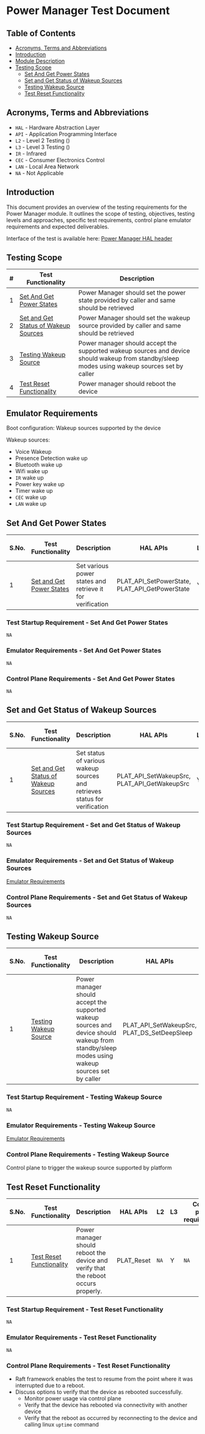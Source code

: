 # Power Manager Test Document

## Table of Contents

- [Acronyms, Terms and Abbreviations](#acronyms-terms-and-abbreviations)
- [Introduction](#introduction)
- [Module Description](#module-description)
- [Testing Scope](#testing-scope)
  - [Set And Get Power States](#set-and-get-power-states)
  - [Set and Get Status of Wakeup Sources](#set-and-get-status-of-wakeup-sources)
  - [Testing Wakeup Source](#testing-wakeup-source)
  - [Test Reset Functionality](#test-reset-functionality)

## Acronyms, Terms and Abbreviations

- `HAL` - Hardware Abstraction Layer
- `API` - Application Programming Interface
- `L2` - Level 2 Testing ()
- `L3` - Level 3 Testing ()
- `IR` - Infrared
- `CEC` - Consumer Electronics Control
- `LAN` - Local Area Network
- `NA` - Not Applicable

## Introduction

This document provides an overview of the testing requirements for the Power Manager module. It outlines the scope of testing, objectives, testing levels and approaches, specific test requirements, control plane emulator requirements and expected deliverables.

Interface of the test is available here: [Power Manager HAL header](https://github.com/rdkcentral/rdk-halif-power_manager/blob/main/include/plat_power.h)

## Testing Scope

|#|Test Functionality|Description|
|-|------------------|-----------|
|1|[Set And Get Power States](#set-and-get-power-states)|Power Manager should set the power state provided by caller and same should be retrieved|
|2|[Set and Get Status of Wakeup Sources](#set-and-get-status-of-wakeup-sources)|Power Manager should set the wakeup source provided by caller and same should be retrieved|
|3|[Testing Wakeup Source](#testing-wakeup-source)|Power manager should accept the supported wakeup sources and device should wakeup from standby/sleep modes using wakeup sources set by caller|
|4|[Test Reset Functionality](#test-reset-functionality)|Power manager should reboot the device|

## Emulator Requirements

Boot configuration: Wakeup sources supported by the device

Wakeup sources:

- Voice Wakeup
- Presence Detection wake up
- Bluetooth wake up
- Wifi wake up
- `IR` wake up
- Power key wake up
- Timer wake up
- `CEC` wake up
- `LAN` wake up

## Set And Get Power States

|S.No.|Test Functionality|Description|HAL APIs|L2|L3|Control plane requirements|
|-----|------------------|-----------|--------|--|--|--------------------------|
|1|[Set and Get Power States](#set-and-get-power-states)|Set various power states and retrieve it for verification |PLAT_API_SetPowerState, PLAT_API_GetPowerState|Y|`NA`|`NA`|`NA`|

### Test Startup Requirement - Set And Get Power States

`NA`

### Emulator Requirements - Set And Get Power States

`NA`

### Control Plane Requirements - Set And Get Power States

`NA`

## Set and Get Status of Wakeup Sources

|S.No.|Test Functionality|Description|HAL APIs|L2|L3|Control plane requirements|
|-----|------------------|-----------|--------|--|--|--------------------------|
|1|[Set and Get Status of Wakeup Sources](#set-and-get-status-of-wakeup-sources)|Set status of various wakeup sources and retrieves status for verification |PLAT_API_SetWakeupSrc, PLAT_API_GetWakeupSrc|Y|`NA`|`NA`|`NA`|

### Test Startup Requirement - Set and Get Status of Wakeup Sources

`NA`

### Emulator Requirements - Set and Get Status of Wakeup Sources

[Emulator Requirements](#emulator-requirements)

### Control Plane Requirements - Set and Get Status of Wakeup Sources

`NA`

## Testing Wakeup Source

|S.No.|Test Functionality|Description|HAL APIs|L2|L3|Control plane requirements|
|-----|------------------|-----------|--------|--|--|--------------------------|
|1|[Testing Wakeup Source](#testing-wakeup-source)|Power manager should accept the supported wakeup sources and device should wakeup from standby/sleep modes using wakeup sources set by caller|PLAT_API_SetWakeupSrc, PLAT_DS_SetDeepSleep|`NA`|Y|Control plane to trigger the wakeup source|

### Test Startup Requirement - Testing Wakeup Source

`NA`

### Emulator Requirements - Testing Wakeup Source

[Emulator Requirements](#emulator-requirements)

### Control Plane Requirements - Testing Wakeup Source

Control plane to trigger the wakeup source supported by platform

## Test Reset Functionality

|S.No.|Test Functionality|Description|HAL APIs|L2|L3|Control plane requirements|
|-----|------------------|-----------|--------|--|--|--------------------------|
|1|[Test Reset Functionality](#test-reset-functionality)|Power manager should reboot the device and verify that the reboot occurs properly.|PLAT_Reset|`NA`|Y|`NA`||

### Test Startup Requirement - Test Reset Functionality

`NA`

### Emulator Requirements - Test Reset Functionality

`NA`

### Control Plane Requirements - Test Reset Functionality

- Raft framework enables the test to resume from the point where it was interrupted due to a reboot.
- Discuss options to verify that the device as rebooted successfully.
    - Monitor power usage via control plane
    - Verify that the device has rebooted via connectivity with another device
    - Verify that the reboot as occurred by reconnecting to the device and calling linux `uptime` command